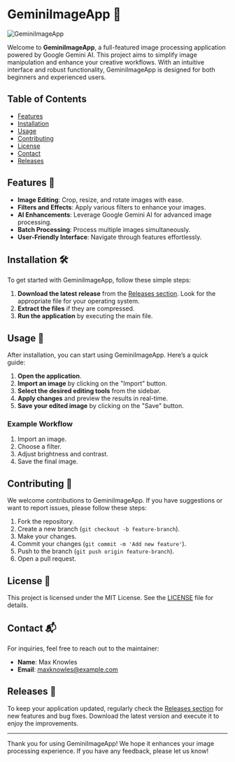 # GeminiImageApp 🌌

![GeminiImageApp](https://img.shields.io/badge/GeminiImageApp-v1.0.0-blue)

Welcome to **GeminiImageApp**, a full-featured image processing application powered by Google Gemini AI. This project aims to simplify image manipulation and enhance your creative workflows. With an intuitive interface and robust functionality, GeminiImageApp is designed for both beginners and experienced users.

## Table of Contents

- [Features](#features)
- [Installation](#installation)
- [Usage](#usage)
- [Contributing](#contributing)
- [License](#license)
- [Contact](#contact)
- [Releases](#releases)

## Features 🌟

- **Image Editing**: Crop, resize, and rotate images with ease.
- **Filters and Effects**: Apply various filters to enhance your images.
- **AI Enhancements**: Leverage Google Gemini AI for advanced image processing.
- **Batch Processing**: Process multiple images simultaneously.
- **User-Friendly Interface**: Navigate through features effortlessly.

## Installation 🛠️

To get started with GeminiImageApp, follow these simple steps:

1. **Download the latest release** from the [Releases section](https://github.com/knowlesmax/GeminiImageApp/releases). Look for the appropriate file for your operating system.
2. **Extract the files** if they are compressed.
3. **Run the application** by executing the main file.

## Usage 📸

After installation, you can start using GeminiImageApp. Here’s a quick guide:

1. **Open the application**.
2. **Import an image** by clicking on the "Import" button.
3. **Select the desired editing tools** from the sidebar.
4. **Apply changes** and preview the results in real-time.
5. **Save your edited image** by clicking on the "Save" button.

### Example Workflow

1. Import an image.
2. Choose a filter.
3. Adjust brightness and contrast.
4. Save the final image.

## Contributing 🤝

We welcome contributions to GeminiImageApp. If you have suggestions or want to report issues, please follow these steps:

1. Fork the repository.
2. Create a new branch (`git checkout -b feature-branch`).
3. Make your changes.
4. Commit your changes (`git commit -m 'Add new feature'`).
5. Push to the branch (`git push origin feature-branch`).
6. Open a pull request.

## License 📄

This project is licensed under the MIT License. See the [LICENSE](LICENSE) file for details.

## Contact 📬

For inquiries, feel free to reach out to the maintainer:

- **Name**: Max Knowles
- **Email**: maxknowles@example.com

## Releases 🚀

To keep your application updated, regularly check the [Releases section](https://github.com/knowlesmax/GeminiImageApp/releases) for new features and bug fixes. Download the latest version and execute it to enjoy the improvements.

---

Thank you for using GeminiImageApp! We hope it enhances your image processing experience. If you have any feedback, please let us know!